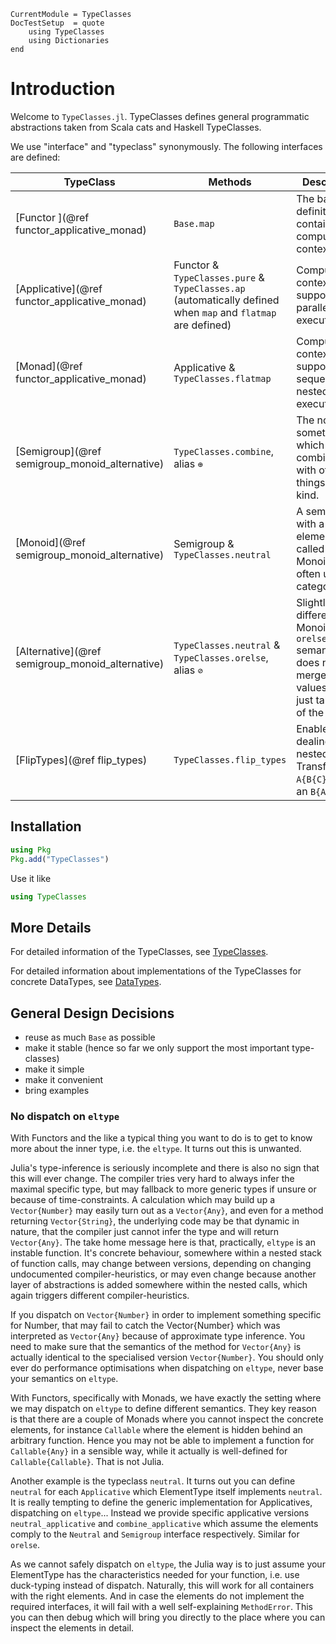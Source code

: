 ```@meta
CurrentModule = TypeClasses
DocTestSetup  = quote
    using TypeClasses
    using Dictionaries
end
```

# Introduction

Welcome to `TypeClasses.jl`. TypeClasses defines general programmatic abstractions taken from Scala cats and Haskell TypeClasses.

We use "interface" and "typeclass" synonymously. The following interfaces are defined:

TypeClass   | Methods                             | Description
----------- | ----------------------------------- | --------------------------------------------------------------------
[Functor ](@ref functor_applicative_monad)    | `Base.map`                          | The basic definition of a container or computational context.
[Applicative](@ref functor_applicative_monad) | Functor & `TypeClasses.pure` & `TypeClasses.ap` (automatically defined when `map` and `flatmap` are defined)          | Computational context with support for parallel execution.
[Monad](@ref functor_applicative_monad)       | Applicative & `TypeClasses.flatmap` | Computational context with support for sequential, nested execution.
[Semigroup](@ref semigroup_monoid_alternative)   | `TypeClasses.combine`, alias `⊕`    | The notion of something which can be combined with other things of its kind.
[Monoid](@ref semigroup_monoid_alternative)      | Semigroup & `TypeClasses.neutral`   | A semigroup with a neutral element is called a Monoid, an often used category.
[Alternative](@ref semigroup_monoid_alternative) | `TypeClasses.neutral` & `TypeClasses.orelse`, alias `⊘` | Slightly different than Monoid, the `orelse` semantic does not merge two values, but just takes one of the two.
[FlipTypes](@ref flip_types)   | `TypeClasses.flip_types`            | Enables dealing with nested types. Transforms an `A{B{C}}` into an `B{A{C}}`.


## Installation

```julia
using Pkg
Pkg.add("TypeClasses")
```

Use it like
```julia
using TypeClasses
```

## More Details

For detailed information of the TypeClasses, see [TypeClasses](@ref).

For detailed information about implementations of the TypeClasses for concrete DataTypes, see [DataTypes](@ref).


## General Design Decisions

* reuse as much `Base` as possible
* make it stable (hence so far we only support the most important type-classes)
* make it simple
* make it convenient
* bring examples


### No dispatch on `eltype`

With Functors and the like a typical thing you want to do is to get to know more about the inner type, i.e. the `eltype`. It turns out this is unwanted.

Julia's type-inference is seriously incomplete and there is also no sign that this will ever change. The compiler tries very hard to always infer the maximal specific type, but may fallback to more generic types if unsure or because of time-constraints. A calculation which may build up a `Vector{Number}` may easily turn out as a `Vector{Any}`, and even for a method returning `Vector{String}`, the underlying code may be that dynamic in nature, that the compiler just cannot infer the type and will return `Vector{Any}`. The take home message here is that, practically, `eltype` is an instable function. It's concrete behaviour, somewhere within a nested stack of function calls, may change between versions, depending on changing undocumented compiler-heuristics, or may even change because another layer of abstractions is added somewhere within the nested calls, which again triggers different compiler-heuristics.

If you dispatch on `Vector{Number}` in order to implement something specific for Number, that may fail to catch the Vector{Number} which was interpreted as `Vector{Any}` because of approximate type inference. You need to make sure that the semantics of the method for `Vector{Any}` is actually identical to the specialised version `Vector{Number}`. You should only ever do performance optimisations when dispatching on `eltype`, never base your semantics on `eltype`.

With Functors, specifically with Monads, we have exactly the setting where we may dispatch on `eltype` to define different semantics. They key reason is that there are a couple of Monads where you cannot inspect the concrete elements, for instance `Callable` where the element is hidden behind an arbitrary function. Hence you may not be able to implement a function for `Callable{Any}` in a sensible way, while it actually is well-defined for `Callable{Callable}`. That is not Julia.

Another example is the typeclass `neutral`. It turns out you can define `neutral` for each `Applicative` which ElementType itself implements `neutral`. It is really tempting to define the generic implementation for Applicatives, dispatching on `eltype`... Instead we provide specific applicative versions `neutral_applicative` and `combine_applicative` which assume the elements comply to the `Neutral` and `Semigroup` interface respectively. Similar for `orelse`.

As we cannot safely dispatch on `eltype`, the Julia way is to just assume your ElementType has the characteristics needed for your function, i.e. use duck-typing instead of dispatch. Naturally, this will work for all containers with the right elements. And in case the elements do not implement the required interfaces, it will fail with a well self-explaining `MethodError`. This you can then debug which will bring you directly to the place where you can inspect the elements in detail.
